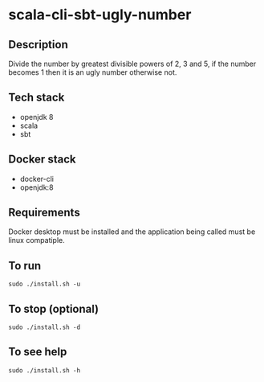 # scala-cli-sbt-ugly-number

## Description
Divide the number by greatest divisible powers of
2, 3 and 5, if the number becomes 1 then it is an
ugly number otherwise not.

## Tech stack
- openjdk 8
- scala
- sbt

## Docker stack
- docker-cli
- openjdk:8

## Requirements
Docker desktop must be installed and the application
being called must be linux compatiple.

## To run
`sudo ./install.sh -u`

## To stop (optional)
`sudo ./install.sh -d`

## To see help
`sudo ./install.sh -h`
